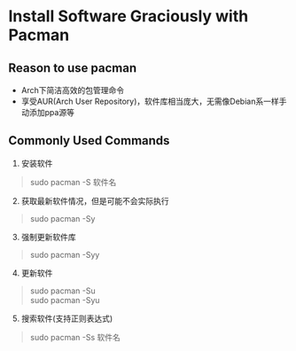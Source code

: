 # Install Software Graciously with Pacman

## Reason to use pacman
+ Arch下简洁高效的包管理命令
+ 享受AUR(Arch User Repository)，软件库相当庞大，无需像Debian系一样手动添加ppa源等

## Commonly Used Commands
1. 安装软件

> sudo pacman -S 软件名   

2. 获取最新软件情况，但是可能不会实际执行

> sudo pacman -Sy   

3. 强制更新软件库

> sudo pacman -Syy   

4. 更新软件

> sudo pacman -Su   
> sudo pacman -Syu   

5. 搜索软件(支持正则表达式)

> sudo pacman -Ss 软件名   
